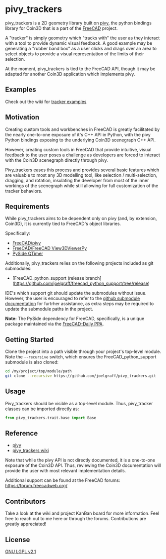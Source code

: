 # pivy_trackers

pivy_trackers is a 2D geometry library built on [pivy](https://github.com/FreeCAD/pivy), the python bindings library for Coin3D that is a part of the [FreeCAD](https://github.com/FreeCAD/FreeCAD) project.  

A "tracker" is simply geometry which "tracks with" the user as they interact with a tool to provide dynamic visual feedback.  A good example may be generating a "rubber band box" as a user clicks and drags over an area to select objects to provide a visual representation of the limits of their selection.

At the moment, pivy_trackers is tied to the FreeCAD API, though it may be adapted for another Coin3D application which implements pivy.

## Examples

Check out the wiki for [tracker examples](https://github.com/joelgraff/pivy_trackers/wiki/Examples)

## Motivation

Creating custom tools and workbenches in FreeCAD is greatly facilitated by the nearly one-to-one exposure of it's C++ API in Python, with the pivy Python bindings exposing to the underlying Coin3D scenegraph C++ API.

However, creating custom tools in FreeCAD that provide intuitive, visual feedback to the user poses a challenge as developers are forced to interact with the Coin3D scenegraph directly through pivy.  

Pivy_trackers eases this process and provides several basic features which are valuable to most any 3D modelling tool, like selection / multi-selection, dragging, and rotation, insulating the developer from most of the inner workings of the scenegraph while still allowing for full customization of the tracker behaviors.

## Requirements

While pivy_trackers aims to be dependent only on pivy (and, by extension, Coin3D), it is currently tied to FreeCAD's object libraries.

Specifically:
+ [FreeCAD/pivy](https://github.com/FreeCAD/pivy)
+ [FreeCAD/FreeCAD View3DViewerPy](https://github.com/FreeCAD/FreeCAD/blob/1995f9d0bac63820c5c42ac0075c91a49cbad119/src/Gui/View3DViewerPy.h)
+ [PySide QTimer](https://pypi.org/project/PySide2/)

Additionally, pivy_trackers relies on the following projects included as git submodules:

* [FreeCAD_python_support (release branch] (https://github.com/joelgraff/freecad_python_support/tree/release)

IDE's which support git should update the submodules without issue.  However, the user is encouraged to refer to the [github submodule documentation](https://git-scm.com/book/en/v2/Git-Tools-Submodules) for furtrher assistance, as extra steps may be required to update the submodule paths in the project.


**Note:** The PySide dependency for FreeCAD, specifically, is a unique package maintained via the [FreeCAD-Daily PPA](https://launchpad.net/~freecad-maintainers/+archive/ubuntu/freecad-daily).

## Getting Started

Clone the project into a path visible through your project's top-level module.  Note the `--recursive` switch, which ensures the FreeCAD_python_support submodule is also cloned:

```bash
cd /my/project/top/module/path
git clone --recursive https://github.com/joelgraff/pivy_trackers.git
```

## Usage

Pivy_trackers should be visible as a top-level module.  Thus, pivy_tracker classes can be imported directly as:

```python
from pivy_trackers.trait.base import Base
```

## Reference

+ [pivy](https://grey.colorado.edu/coin3d/index.html)
+ [pivy_trackers wiki](https://github.com/joelgraff/pivy_trackers/wiki)

Note that while the pivy API is not directly documented, it is a one-to-one exposure of the Coin3D API.  Thus, reviewing the Coin3D documentation will provide the user with most relevant implementation details.  

Additional support can be found at the FreeCAD forums: https://forum.freecadweb.org/

## Contributors

Take a look at the wiki and project KanBan board for more information.  Feel free to reach out to me here or through the forums.  Contributions are greatly appreciated!

## License

[GNU LGPL v2.1](LICENSE)
